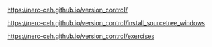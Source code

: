 <https://nerc-ceh.github.io/version_control/>


<https://nerc-ceh.github.io/version_control/install_sourcetree_windows>

<https://nerc-ceh.github.io/version_control/exercises>
